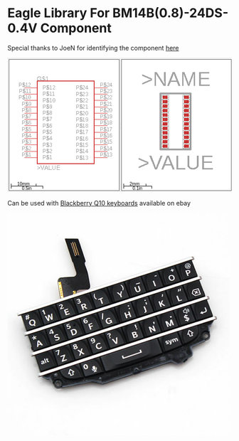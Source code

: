 # Eagle Library For BM14B(0.8)-24DS-0.4V Component #

Special thanks to JoeN for identifying the component [here](https://forum.arduino.cc/index.php?topic=355709.0)
  
![BM14B(0.8)-24DS-0.4V](component.png)

Can be used with [Blackberry Q10 keyboards](bm14b(0.8)-24ds-0.4v(53)) available on ebay

![Blackberry Q10 Keyboard](blackberry_q10_keys.jpg)

